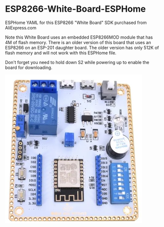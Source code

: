 # ESP8266-White-Board-ESPHome
ESPHome YAML for this ESP8266 "White Board" SDK purchased from AliExpress.com

Note this White Board uses an embedded ESP8266MOD module that has 4M of flash memory.  There is an older version of this board that uses an ESP8266 on an ESP-201 daughter board.  The older version has only 512K of flash memory and will not work with this ESPHome file.

Don't forget you need to hold down S2 while powering up to enable the board for downloading.

![White Board](images/esp8266_white_board_sdk.jpg)

